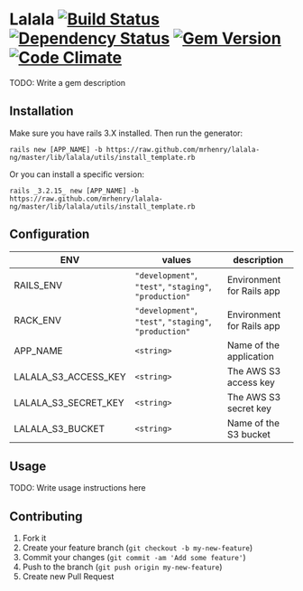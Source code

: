 # Lalala [![Build Status](https://secure.travis-ci.org/mrhenry/lalala-ng.png)](http://travis-ci.org/mrhenry/lalala-ng?branch=master) [![Dependency Status](https://gemnasium.com/mrhenry/lalala-ng.png)](https://gemnasium.com/mrhenry/lalala-ng) [![Gem Version](https://badge.fury.io/rb/lalala.png)](http://badge.fury.io/rb/lalala) [![Code Climate](https://codeclimate.com/github/mrhenry/lalala-ng.png)](https://codeclimate.com/github/mrhenry/lalala-ng)

TODO: Write a gem description

## Installation

Make sure you have rails 3.X installed. Then run the generator:

    rails new [APP_NAME] -b https://raw.github.com/mrhenry/lalala-ng/master/lib/lalala/utils/install_template.rb

Or you can install a specific version:

    rails _3.2.15_ new [APP_NAME] -b https://raw.github.com/mrhenry/lalala-ng/master/lib/lalala/utils/install_template.rb


## Configuration

| ENV | values | description |
| ---- | ---- | ---- |
| RAILS_ENV | `"development"`, `"test"`, `"staging"`, `"production"` | Environment for Rails app |
| RACK_ENV  | `"development"`, `"test"`, `"staging"`, `"production"` | Environment for Rails app |
| APP_NAME | `<string>` | Name of the application |
| LALALA_S3_ACCESS_KEY | `<string>` | The AWS S3 access key |
| LALALA_S3_SECRET_KEY | `<string>` | The AWS S3 secret key |
| LALALA_S3_BUCKET | `<string>` | Name of the S3 bucket |

## Usage

TODO: Write usage instructions here

## Contributing

1. Fork it
2. Create your feature branch (`git checkout -b my-new-feature`)
3. Commit your changes (`git commit -am 'Add some feature'`)
4. Push to the branch (`git push origin my-new-feature`)
5. Create new Pull Request


